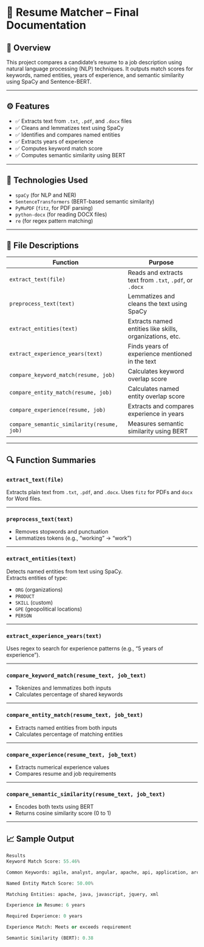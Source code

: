 # 📄 Resume Matcher – Final Documentation

## 📌 Overview

This project compares a candidate’s resume to a job description using natural language processing (NLP) techniques. It outputs match scores for keywords, named entities, years of experience, and semantic similarity using SpaCy and Sentence-BERT.

---

## ⚙️ Features

- ✅ Extracts text from `.txt`, `.pdf`, and `.docx` files  
- ✅ Cleans and lemmatizes text using SpaCy  
- ✅ Identifies and compares named entities  
- ✅ Extracts years of experience  
- ✅ Computes keyword match score  
- ✅ Computes semantic similarity using BERT  

---

## 🧠 Technologies Used

- `spaCy` (for NLP and NER)
- `SentenceTransformers` (BERT-based semantic similarity)
- `PyMuPDF` (`fitz`, for PDF parsing)
- `python-docx` (for reading DOCX files)
- `re` (for regex pattern matching)

---

## 📁 File Descriptions

| Function | Purpose |
|----------|---------|
| `extract_text(file)` | Reads and extracts text from `.txt`, `.pdf`, or `.docx` |
| `preprocess_text(text)` | Lemmatizes and cleans the text using SpaCy |
| `extract_entities(text)` | Extracts named entities like skills, organizations, etc. |
| `extract_experience_years(text)` | Finds years of experience mentioned in the text |
| `compare_keyword_match(resume, job)` | Calculates keyword overlap score |
| `compare_entity_match(resume, job)` | Calculates named entity overlap score |
| `compare_experience(resume, job)` | Extracts and compares experience in years |
| `compare_semantic_similarity(resume, job)` | Measures semantic similarity using BERT |

---

## 🔍 Function Summaries

### `extract_text(file)`
Extracts plain text from `.txt`, `.pdf`, and `.docx`. Uses `fitz` for PDFs and `docx` for Word files.

---

### `preprocess_text(text)`
- Removes stopwords and punctuation
- Lemmatizes tokens (e.g., “working” → “work”)

---

### `extract_entities(text)`
Detects named entities from text using SpaCy.  
Extracts entities of type:
- `ORG` (organizations)
- `PRODUCT`
- `SKILL` (custom)
- `GPE` (geopolitical locations)
- `PERSON`

---

### `extract_experience_years(text)`
Uses regex to search for experience patterns (e.g., “5 years of experience”).

---

### `compare_keyword_match(resume_text, job_text)`
- Tokenizes and lemmatizes both inputs
- Calculates percentage of shared keywords

---

### `compare_entity_match(resume_text, job_text)`
- Extracts named entities from both inputs
- Calculates percentage of matching entities

---

### `compare_experience(resume_text, job_text)`
- Extracts numerical experience values
- Compares resume and job requirements

---

### `compare_semantic_similarity(resume_text, job_text)`
- Encodes both texts using BERT
- Returns cosine similarity score (0 to 1)

---

## 📈 Sample Output

```python
Results
Keyword Match Score: 55.46%

Common Keywords: agile, analyst, angular, apache, api, application, architecture, build, client, code, common, computer, create, css, cycle, database, datum, debug, deployment, design, detail, develop, developer, development, documentation, effective, end, experience, feature, framework, function, functional, improve, java, javascript, job, jquery, knowledge, language, library, life, like, manage, methodology, mongodb, multiple, mysql, produce, relevant, requirement, responsibility, responsible, science, security, server, software, solution, stack, technical, test, ui, ux, web, work, write, xml

Named Entity Match Score: 50.00%

Matching Entities: apache, java, javascript, jquery, xml

Experience in Resume: 6 years

Required Experience: 0 years

Experience Match: Meets or exceeds requirement

Semantic Similarity (BERT): 0.38
